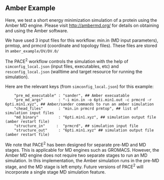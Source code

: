 ## Amber Example

Here, we test a short energy minimization simulation of a protein using the Amber MD engine. Please visit http://ambermd.org/ for details on obtaining and using the Amber software.

We have used 3 input files for this workflow: min.in (MD input parameters), prmtop, and prmcrd (coordinate and topology files). These files are stored in `amber_example/DV/DV.0/`

The PACE<sup>2</sup> workflow controls the simulation with the help of `simconfig_local.json` (input files, executables, etc) and `resconfig_local.json` (walltime and  target resource for running the simulation).

Here are the relevant keys (from `simconfig_local.json`) for this example:


```
    "pre_md_executable" : "sander", ## Amber execuatable
    "pre_md_args"       : "-i min.in -o 6pti.min1.out -c prmcrd -r 6pti.min1.xyz", ## Amber/sander commands to run an amber simulation
    "chead_files"       : "min.in prmcrd prmtop", ## list of simulation input files
    "md_binary"         : "6pti.min1.xyz", ## simulation output file (amber restart file)
    "structure_in"     :  "prmcrd", ## simulation input file 
    "structure_out"     : "6pti.min1.xyz" ## simulation output file (amber restart file)
```

We note that PACE<sup>2</sup> has been designed for separate pre-MD and MD stages. This is applicable for MD engines such as GROMACS. However, the Amber MD engine does
not require two separate stages to run an MD simulation. In this implementation, the Amber simulation runs in the pre-MD stage, and the MD stage is left empty. Future versions 
of PACE<sup>2</sup> will incorporate a single stage MD simulation feature. 
